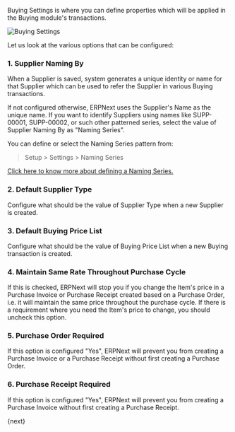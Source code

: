 Buying Settings is where you can define properties which will be applied in the Buying module's transactions. 

![Buying Settings]({{docs_base_url}}/assets/img/buying/buying-settings.png)

Let us look at the various options that can be configured:

### 1. Supplier Naming By

When a Supplier is saved, system generates a unique identity or name for that Supplier which can be used to refer the Supplier in various Buying transactions.

If not configured otherwise, ERPNext uses the Supplier's Name as the unique name. If you want to identify Suppliers using names like SUPP-00001, SUPP-00002, or such other patterned series, select the value of Supplier Naming By as "Naming Series".

You can define or select the Naming Series pattern from:

> Setup > Settings > Naming Series

[Click here to know more about defining a Naming Series.]({{docs_base_url}}/user/manual/en/setting-up/settings/naming-series.html)

### 2. Default Supplier Type

Configure what should be the value of Supplier Type when a new Supplier is created.

### 3. Default Buying Price List

Configure what should be the value of Buying Price List when a new Buying transaction is created.

### 4. Maintain Same Rate Throughout Purchase Cycle

If this is checked, ERPNext will stop you if you change the Item's price in a Purchase Invoice or Purchase Receipt created based on a Purchase Order, i.e. it will maintain the same price throughout the purchase cycle. If there is a requirement where you need the Item's price to change, you should uncheck this option.

### 5. Purchase Order Required

If this option is configured "Yes", ERPNext will prevent you from creating a Purchase Invoice or a Purchase Receipt without first creating a Purchase Order.

### 6. Purchase Receipt Required

If this option is configured "Yes", ERPNext will prevent you from creating a Purchase Invoice without first creating a Purchase Receipt.

{next}
